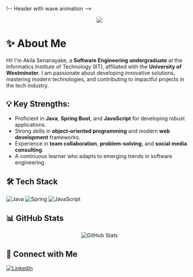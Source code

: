 !-- Header with wave animation -->
<div align="center">
  <img src="https://capsule-render.vercel.app/api?type=waving&color=gradient&height=200&section=header&text=Hi!%20I%27m%20Akila%20Senanayake&fontSize=50&fontAlignY=35&animation=twinkling"/>
</div>

# ✨ About Me

Hi! I'm Akila Senanayake, a **Software Engineering undergraduate** at the Informatics Institute of Technology (IIT), affiliated with the **University of Westminster**. I am passionate about developing innovative solutions, mastering modern technologies, and contributing to impactful projects in the tech industry.

## 💡 Key Strengths:

* Proficient in **Java**, **Spring Boot**, and **JavaScript** for developing robust applications.
* Strong skills in **object-oriented programming** and modern **web development** frameworks.
* Experience in **team collaboration**, **problem-solving**, and **social media consulting**.
* A continuous learner who adapts to emerging trends in software engineering.

<!-- You can add more sections below -->

## 🛠️ Tech Stack
<!-- Add your tech stack badges here -->
![Java](https://img.shields.io/badge/-Java-007396?style=flat-square&logo=java)
![Spring](https://img.shields.io/badge/-Spring-6DB33F?style=flat-square&logo=spring&logoColor=white)
![JavaScript](https://img.shields.io/badge/-JavaScript-F7DF1E?style=flat-square&logo=javascript&logoColor=black)

## 📊 GitHub Stats
<div align="center">
  <img src="https://github-readme-stats.vercel.app/api?username=YOUR_USERNAME&show_icons=true&theme=radical" alt="GitHub Stats" />
</div>

## 🤝 Connect with Me
[![LinkedIn](https://img.shields.io/badge/-LinkedIn-0077B5?style=flat-square&logo=linkedin)](YOUR_LINKEDIN_URL)
